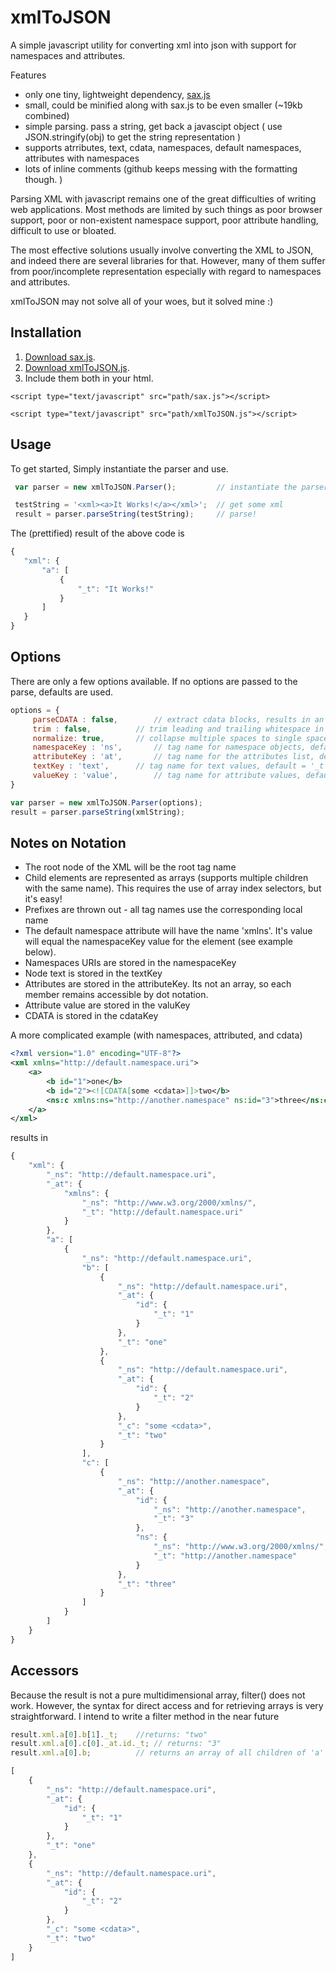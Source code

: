 xmlToJSON
=========

A simple javascript utility for converting xml into json with support for namespaces and attributes.

Features
* only one tiny, lightweight dependency, [sax.js](https://github.com/isaacs/sax-js)
* small, could be minified along with sax.js to be even smaller (~19kb combined)
* simple parsing.  pass a string, get back a javascipt object ( use JSON.stringify(obj) to get the string representation )
* supports atrributes, text, cdata, namespaces, default namespaces, attributes with namespaces
* lots of inline comments (github keeps messing with the formatting though. )

Parsing XML with javascript remains one of the great difficulties of writing web applications.
Most methods are limited by such things as poor browser support, poor or non-existent namespace support, poor attribute handling, difficult to use or bloated.

The most effective solutions usually involve converting the XML to JSON, and indeed there are several libraries for that.  However, many of them suffer from poor/incomplete representation especially with regard to namespaces and attributes.

xmlToJSON may not solve all of your woes, but it solved mine :)

Installation
------------
1. [Download sax.js](https://raw.github.com/isaacs/sax-js/master/lib/sax.js).
2. [Download xmlToJSON.js](https://raw.github.com/metatribal/xmlToJSON/master/xmlToJSON.js).
3. Include them both in your html.
 
```
<script type="text/javascript" src="path/sax.js"></script>
```
```
<script type="text/javascript" src="path/xmlToJSON.js"></script>
 ```
Usage
-----
To get started, Simply instantiate the parser and use.
 ```javascript
  var parser = new xmlToJSON.Parser();         // instantiate the parser

  testString = '<xml><a>It Works!</a></xml>';  // get some xml
  result = parser.parseString(testString);     // parse!
 ```
 The (prettified) result of the above code is
 ```javascript
{
    "xml": {
        "a": [
            {
                "_t": "It Works!"
            }
        ]
    }
}
```

Options
-------
There are only a few options available.  If no options are passed to the parse, defaults are used.
```javascript
options = {
	 parseCDATA : false,		// extract cdata blocks, results in an array of text and cdata blocks
	 trim : false,			// trim leading and trailing whitespace in text nodes
	 normalize: true,		// collapse multiple spaces to single space
	 namespaceKey : 'ns',		// tag name for namespace objects, default = '_ns'
	 attributeKey : 'at',		// tag name for the attributes list, default = '_at'
	 textKey : 'text',		// tag name for text values, default = '_t'
	 valueKey : 'value',		// tag name for attribute values, default = '_t'
}	

var parser = new xmlToJSON.Parser(options);
result = parser.parseString(xmlString);
```

Notes on Notation
------------------
* The root node of the XML will be the root tag name
* Child elements are represented as arrays (supports multiple children with the same name).  This requires the use of array index selectors, but it's easy!
* Prefixes are thrown out - all tag names use the corresponding local name
* The default namespace attribute will have the name 'xmlns'.  It's value will equal the namespaceKey value for the element (see example below).
* Namespaces URIs are stored in the namespaceKey
* Node text is stored in the textKey
* Attributes are stored in the attributeKey.  Its not an array, so each member remains accessible by dot notation.
* Attribute value are stored in the valuKey
* CDATA is stored in the cdataKey

A more complicated example (with namespaces, attributed, and cdata)
```xml
<?xml version="1.0" encoding="UTF-8"?>
<xml xmlns="http://default.namespace.uri">
    <a>
        <b id="1">one</b>
        <b id="2"><![CDATA[some <cdata>]]>two</b>
        <ns:c xmlns:ns="http://another.namespace" ns:id="3">three</ns:c>
    </a>
</xml>
```

results in
```javascript
{
    "xml": {
        "_ns": "http://default.namespace.uri", 
        "_at": {
            "xmlns": {
                "_ns": "http://www.w3.org/2000/xmlns/", 
                "_t": "http://default.namespace.uri"
            }
        }, 
        "a": [
            {
                "_ns": "http://default.namespace.uri", 
                "b": [
                    {
                        "_ns": "http://default.namespace.uri", 
                        "_at": {
                            "id": {
                                "_t": "1"
                            }
                        }, 
                        "_t": "one"
                    }, 
                    {
                        "_ns": "http://default.namespace.uri", 
                        "_at": {
                            "id": {
                                "_t": "2"
                            }
                        }, 
                        "_c": "some <cdata>", 
                        "_t": "two"
                    }
                ], 
                "c": [
                    {
                        "_ns": "http://another.namespace", 
                        "_at": {
                            "id": {
                                "_ns": "http://another.namespace", 
                                "_t": "3"
                            }, 
                            "ns": {
                                "_ns": "http://www.w3.org/2000/xmlns/", 
                                "_t": "http://another.namespace"
                            }
                        }, 
                        "_t": "three"
                    }
                ]
            }
        ]
    }
}

```

Accessors
----------
Because the result is not a pure multidimensional array, filter() does not work.  However, the syntax for direct access and for retrieving arrays is very straightforward.
I intend to write a filter method in the near future

```javascript
result.xml.a[0].b[1]._t;    //returns: "two"
result.xml.a[0].c[0]._at.id._t; // returns: "3"
result.xml.a[0].b;          // returns an array of all children of 'a' named 'b' (prettified below)

[
    {
        "_ns": "http://default.namespace.uri", 
        "_at": {
            "id": {
                "_t": "1"
            }
        }, 
        "_t": "one"
    }, 
    {
        "_ns": "http://default.namespace.uri", 
        "_at": {
            "id": {
                "_t": "2"
            }
        }, 
        "_c": "some <cdata>", 
        "_t": "two"
    }
]

```

 
